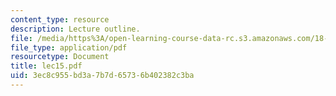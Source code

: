 ```yaml
---
content_type: resource
description: Lecture outline.
file: /media/https%3A/open-learning-course-data-rc.s3.amazonaws.com/18-443-statistics-for-applications-fall-2003/3ec8c955bd3a7b7d65736b402382c3ba_lec15.pdf
file_type: application/pdf
resourcetype: Document
title: lec15.pdf
uid: 3ec8c955-bd3a-7b7d-6573-6b402382c3ba
---
```

